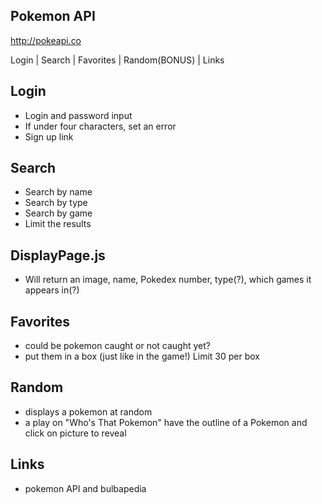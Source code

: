 ## Pokemon API

http://pokeapi.co

Login | Search | Favorites | Random(BONUS) | Links

## Login

- Login and password input
- If under four characters, set an error
- Sign up link

## Search

- Search by name
- Search by type
- Search by game
- Limit the results

## DisplayPage.js

- Will return an image, name, Pokedex number, type(?), which games it appears in(?)

## Favorites

- could be pokemon caught or not caught yet?
- put them in a box (just like in the game!) Limit 30 per box

## Random

- displays a pokemon at random
- a play on "Who's That Pokemon" have the outline of a
  Pokemon and click on picture to reveal

## Links

- pokemon API and bulbapedia
